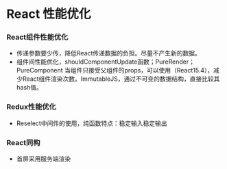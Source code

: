 # React 性能优化

### React组件性能优化

* 传递参数要少传，降低React传递数据的负担。尽量不产生新的数据。
* 组件间性能优化，shouldComponentUpdate函数；PureRender；PureComponent 当组件只接受父组件的props，可以使用（React15.4），减少React组件渲染次数。ImmutableJS，通过不可变的数据结构，直接比较其hash值。

### Redux性能优化

* Reselect中间件的使用，纯函数特点：稳定输入稳定输出

### React同构

* 首屏采用服务端渲染



